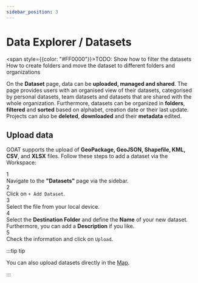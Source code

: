 ```yaml
---
sidebar_position: 3
---
```


# Data Explorer / Datasets

<span style={{color: "#FF0000"}}>TODO: Show how to filter the datasets
How to create folders and move the dataset to different folders and organizations</span> 

On the **Dataset** page, data can be **uploaded, managed and shared**. The page provides users with an organised view of their datasets, categorised by personal datasets, team datasets and datasets that are shared with the whole organization. Furthermore, datasets can be organized in **folders**, **filtered** and **sorted** based on alphabet, creation date or their last update. Projects can also be **deleted**, **downloaded** and their **metadata** edited. 

## Upload data

GOAT supports the upload of **GeoPackage, GeoJSON, Shapefile, KML, CSV**, and **XLSX** files. Follow these steps to add a dataset via the Workspace:

<div class="step">
  <div class="step-number">1</div>
  <div class="content">Navigate to the <b>"Datasets"</b> page via the sidebar.</div>
</div>

<div class="step">
  <div class="step-number">2</div>
  <div class="content">Click on <code>+ Add Dataset</code>. </div>
</div>

<div class="step">
  <div class="step-number">3</div>
  <div class="content">Select the file from your local device.</div>
</div>

<div class="step">
  <div class="step-number">4</div>
  <div class="content">Select the <b>Destination Folder</b> and define the <b>Name</b> of your new dataset. Furthermore, you can add a <b>Description</b> if you like.</div>
</div>

<div class="step">
  <div class="step-number">5</div>
  <div class="content">Check the information and click on <code>Upload</code>.</div>
</div>



:::tip tip

You can also upload datasets directly in the [Map](../map/layers).

:::